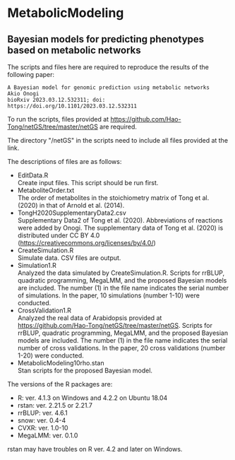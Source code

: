 # MetabolicModeling
## Bayesian models for predicting phenotypes based on metabolic networks
The scripts and files here are required to reproduce the results of the following paper:

	A Bayesian model for genomic prediction using metabolic networks
	Akio Onogi
	bioRxiv 2023.03.12.532311; doi: https://doi.org/10.1101/2023.03.12.532311

To run the scripts, files provided at https://github.com/Hao-Tong/netGS/tree/master/netGS are required.

The directory "/netGS" in the scripts need to include all files provided at the link.

The descriptions of files are as follows:

- EditData.R  
	Create input files. This script should be run first.
- MetaboliteOrder.txt  
	The order of metabolites in the stoichiometry matrix of Tong et al. (2020) in that of Arnold et al. (2014).
- TongH2020SupplementaryData2.csv  
	Supplementary Data2 of Tong et al. (2020). Abbreviations of reactions were added by Onogi. The supplementary data of Tong et al. (2020) is distributed under CC BY 4.0 (https://creativecommons.org/licenses/by/4.0/)
- CreateSimulation.R  
	Simulate data. CSV files are output.
- Simulation1.R  
	Analyzed the data simulated by CreateSimulation.R. Scripts for rrBLUP, quadratic programming, MegaLMM, and the proposed Bayesian models are included. The number (1) in the file name indicates the serial number of simulations. In the paper, 10 simulations (number 1-10) were conducted.
- CrossValidation1.R  
	Analyzed the real data of Arabidopsis provided at https://github.com/Hao-Tong/netGS/tree/master/netGS. Scripts for rrBLUP, quadratic programming, MegaLMM, and the proposed Bayesian models are included. The number (1) in the file name indicates the serial number of cross validations. In the paper, 20 cross validations (number 1-20) were conducted.
- MetabolicModeling10rho.stan  
	Stan scripts for the proposed Bayesian model.

The versions of the R packages are:  

- R: ver. 4.1.3 on Windows and 4.2.2 on Ubuntu 18.04  
- rstan: ver. 2.21.5 or 2.21.7
- rrBLUP: ver. 4.6.1
- snow: ver. 0.4-4
- CVXR: ver. 1.0-10
- MegaLMM: ver. 0.1.0

rstan may have troubles on R ver. 4.2 and later on Windows.
